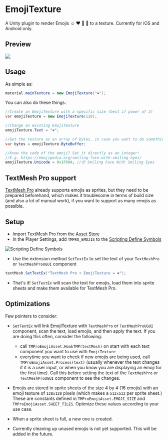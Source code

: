 # EmojiTexture
A Unity plugin to render Emojis ☺ ❤ 🍆 🍑 to a texture. Currently for iOS and Android only.

## Preview
<img src="https://raw.github.com/iBicha/EmojiTexture/master/preview.gif">


## Usage
As simple as:
```csharp
material.mainTexture = new EmojiTexture("❤");
```
You can also do these things:
```csharp
//Create an EmojiTexture with a specific size (best if power of 2)
var emojiTexture = new EmojiTexture(128);

//Change an existing EmojiTexture
emojiTexture.Text = "❤"; 

//Get the texture as an array of bytes, in case you want to do something with it
var bytes = emojiTexture.ByteBuffer;

//Know the code of the emoji? Set it directly as an integer!
//E.g. https://emojipedia.org/smiling-face-with-smiling-eyes/
emojiTexture.Unicode = 0x1F60A; //😊 Smiling Face With Smiling Eyes

```
## TextMesh Pro support
[TextMesh Pro](https://assetstore.unity.com/packages/essentials/beta-projects/textmesh-pro-84126) already supports emojis as sprites, but they need to be prepared beforehand, which makes it troublesome in terms of build size (and also a lot of manual work), if you want to support as many emojis as possible.
## Setup
- Import TextMesh Pro from the [Asset Store](https://assetstore.unity.com/packages/essentials/beta-projects/textmesh-pro-84126)
- In the Player Settings, add `TMPRO_EMOJIS` to the [Scripting Define Symbols](https://docs.unity3d.com/Manual/PlatformDependentCompilation.html)

![Scripting Define Symbols](https://docs.unity3d.com/uploads/Main/ScriptDefines.png)
- Use the extension method `SetTextEx` to set the text of your `TextMeshPro` or `TextMeshProUGUI` component
```csharp
textMesh.SetTextEx("TextMesh Pro + EmojiTexture = ❤");
```
- That's it! `SetTextEx` will scan the text for emojis, load them into sprite sheets and make them available for TextMesh Pro.
## Optimizations
Few pointers to consider:

- `SetTextEx` will link EmojiTexture with `TextMeshPro` or `TextMeshProUGUI` component, scan the text, load emojis, and then apply the text. If you are doing this often, consider the following:
  - call `TMProEmojiAsset.HookTMP(textMesh)` on start with each text component you want to use with `EmojiTexture`
  - everytime you want to check if new emojis are being used, call `TMProEmojiAsset.Process(text)` (usually whenever the text changes if it is a user input, or when you know you are displaying an emoji for the first time). Call this before setting the text of the `TextMeshPro` or `TextMeshProUGUI` component to see the changes.
  
- Emojis are stored in sprite sheets of the size 4 by 4 (16 emojis) with an emoji texture of `128x128` pixels (which makes a `512x512` per sprite sheet.) These are constants defined in `TMProEmojiAsset.EMOJI_SIZE` and `TMProEmojiAsset.SHEET_TILES`. Optimize these values according to your use case.
- When a sprite sheet is full, a new one is created.
- Currently cleaning up unused emojis is not yet supported. This will be added in the future.
